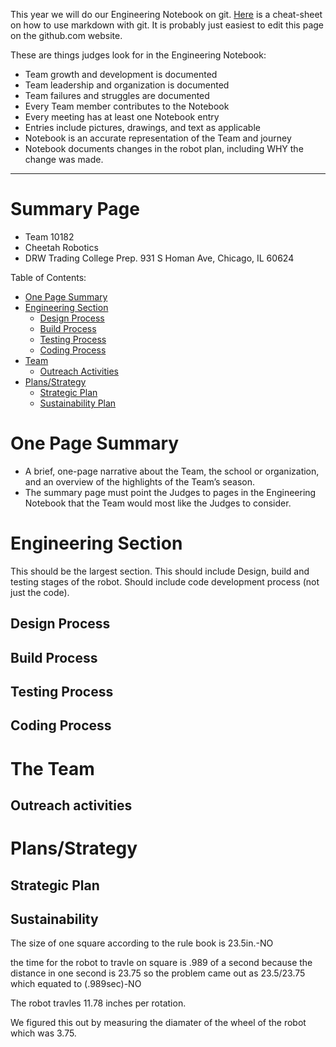 This year we will do our Engineering Notebook on git. [Here](https://github.com/adam-p/markdown-here/wiki/Markdown-Cheatsheet#lists) is a cheat-sheet on how to use markdown with git. It is probably just easiest to edit this page on the github.com website.

These are things judges look for in the Engineering Notebook:
* Team growth and development is documented
* Team leadership and organization is documented
* Team failures and struggles are documented
* Every Team member contributes to the Notebook
* Every meeting has at least one Notebook entry
* Entries include pictures, drawings, and text as applicable
* Notebook is an accurate representation of the Team and journey
* Notebook documents changes in the robot plan, including WHY the change was made. 

---

# Summary Page

* Team 10182
* Cheetah Robotics
* DRW Trading College Prep.  931 S Homan Ave, Chicago, IL 60624

Table of Contents:

* [One Page Summary](#summary)
* [Engineering Section](#engineering)
  * [Design Process](#design)
  * [Build Process](#building)
  * [Testing Process](#testing)
  * [Coding Process](#coding)
* [Team](#team)
  * [Outreach Activities](#outreach)
* [Plans/Strategy](#plans)
  * [Strategic Plan](#strategy)
  * [Sustainability Plan](#sustainability)
    
<a name="summary"></a>
# One Page Summary

* A brief, one-page narrative about the Team, the school or organization, and an overview of the highlights of the Team’s season.
* The summary page must point the Judges to pages in the Engineering Notebook that the Team would most like the Judges to consider.

<a name="engineering"></a>
# Engineering Section

This should be the largest section. This should include Design, build and testing stages of the robot. Should include code development process (not just the code).

<a name="design"></a>
## Design Process

<a name="build"></a>
## Build Process

<a name="testing"></a>
## Testing Process

<a name="coding"></a>
## Coding Process

<a name="team"></a>
# The Team

<a name="outreach"></a>
## Outreach activities

<a name="plans"></a>
# Plans/Strategy

<a name="strategy"></a>
## Strategic Plan

<a name="sustainability"></a>
## Sustainability

The size of one square according to the rule book is 23.5in.-NO

the time for the robot to travle on square is .989 of a second because the distance in one second is 23.75 so the problem came out as 23.5/23.75 which equated to (.989sec)-NO  

The robot travles 11.78 inches per rotation.

We figured this out by measuring the diamater of the wheel of the robot which was 3.75.


